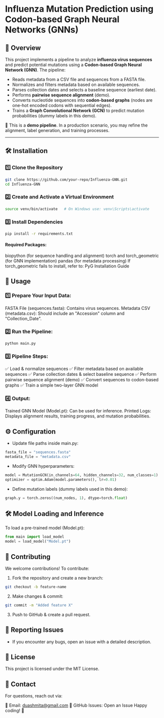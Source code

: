 # Influenza Mutation Prediction using Codon-based Graph Neural Networks (GNNs)

## 📌 Overview

This project implements a pipeline to analyze **influenza virus sequences** and predict potential mutations using a **Codon-based Graph Neural Network (GNN)**. The pipeline:

- Reads metadata from a CSV file and sequences from a FASTA file.
- Normalizes and filters metadata based on available sequences.
- Parses collection dates and selects a baseline sequence (earliest date).
- Performs **pairwise sequence alignment** (demo).
- Converts nucleotide sequences into **codon-based graphs** (nodes are one-hot encoded codons with sequential edges).
- Trains a **Graph Convolutional Network (GCN)** to predict mutation probabilities (dummy labels in this demo).

🚀 This is a **demo pipeline**. In a production scenario, you may refine the alignment, label generation, and training processes.

---

## 🛠️ Installation

### 1️⃣ Clone the Repository
```bash
git clone https://github.com/your-repo/Influenza-GNN.git
cd Influenza-GNN
```

### 2️⃣ Create and Activate a Virtual Environment
```bash
source venv/bin/activate   # On Windows use: venv\Scripts\activate
```

### 3️⃣ Install Dependencies
```bash
pip install -r requirements.txt
```

#### Required Packages:
biopython (for sequence handling and alignment)
torch and torch_geometric (for GNN implementation)
pandas (for metadata processing)
If torch_geometric fails to install, refer to: PyG Installation Guide

## 🚀 Usage
### 1️⃣ Prepare Your Input Data:
FASTA File (sequences.fasta): Contains virus sequences.
Metadata CSV (metadata.csv): Should include an "Accession" column and "Collection_Date".
### 2️⃣ Run the Pipeline:
```bash
python main.py
```
### 3️⃣ Pipeline Steps:
✅ Load & normalize sequences
✅ Filter metadata based on available sequences
✅ Parse collection dates & select baseline sequence
✅ Perform pairwise sequence alignment (demo)
✅ Convert sequences to codon-based graphs
✅ Train a simple two-layer GNN model

### 4️⃣ Output:
Trained GNN Model (Model.pt): Can be used for inference.
Printed Logs: Displays alignment results, training progress, and mutation probabilities.


## ⚙️ Configuration
- Update file paths inside main.py:
```python
fasta_file = "sequences.fasta"
metadata_file = "metadata.csv"
```
- Modify GNN hyperparameters:
```python
model = MutationGCN(in_channels=64, hidden_channels=32, num_classes=1)
optimizer = optim.Adam(model.parameters(), lr=0.01)
```
- Define mutation labels (dummy labels used in this demo):
```python
graph.y = torch.zeros((num_nodes, 1), dtype=torch.float)
```

## 🛠️ Model Loading and Inference
To load a pre-trained model (Model.pt):
```python
from main import load_model
model = load_model("Model.pt")
```

## 🎯 Contributing
We welcome contributions! To contribute:

1. Fork the repository and create a new branch:
```bash
git checkout -b feature-name
```
2. Make changes & commit:
```bash
git commit -m "Added feature X"
```
3. Push to GitHub & create a pull request.

## 🐞 Reporting Issues
- If you encounter any bugs, open an issue with a detailed description.

## 📜 License
This project is licensed under the MIT License.

## 📧 Contact
For questions, reach out via:

📧 Email: duashmita@gmail.com
🔗 GitHub Issues: Open an Issue
Happy coding! 🚀